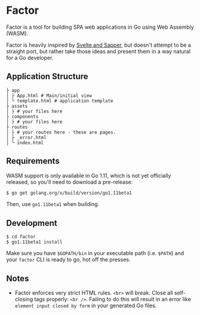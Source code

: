 # Factor

Factor is a tool for building SPA web applications in Go using Web Assembly (WASM).

Factor is heavily inspired by [Svelte and Sapper](https://sapper.svelte.technology/guide#getting-started), but doesn't attempt to be a straight port, but rather take those ideas and present them in a way natural for a Go developer.

## Application Structure

```
├ app
│ ├ App.html # Main/initial view
│ └ template.html # application template
├ assets
│ ├ # your files here
├ components 
│ ├ # your files here
├ routes
│ ├ # your routes here - these are pages.
│ ├ _error.html
│ └ index.html
```

## Requirements

WASM support is only available in Go 1.11, which is not yet officially released, so you'll need to download a pre-release:

```bash
$ go get golang.org/x/build/version/go1.11beta1
```

Then, use `go1.11beta1` when building.

## Development

```console
$ cd factor
$ go1.11beta1 install
```

Make sure you have `$GOPATH/bin` in your executable path (i.e. `$PATH`) and your `factor` CLI is ready to go, hot off the presses.

## Notes

* Factor enforces very strict HTML rules.  `<br>` will break.  Close all self-closing tags properly: `<br />`.  Failing to do this will result in an error like `element input closed by form` in your generated Go files.
